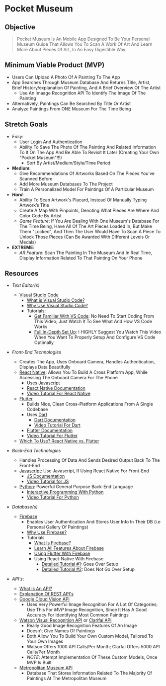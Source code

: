 # Pocket Museum

## Objective
> Pocket Museum Is An Mobile App Designed To Be Your Personal Museum Guide That Allows You To Scan A Work Of Art And Learn More About Pieces Of Art, In An Easy Digestible Way

## Minimum Viable Product (MVP)
- Users Can Upload A Photo Of A Painting To The App
- App Searches Through Museum Database And Returns Title, Artist, Brief History/explanation Of Painting, And A Brief Overview Of The Artist
    - Use An Imaage Recognition API To Identify The Image Of The Painting
- Alternatively, Paintings Can Be Searched By Title Or Artist
- Analyze Paintings From ONE Museum For The Time Being

## Stretch Goals
- *Easy*:
    - User Login And Authentication
    - Ability To Save The Photo Of The Painting And Related Information To It On The App And Be Able To Revisit It Later (Creating Your Own "Pocket Museum"!!!)
        - Sort By Artist/Medium/Style/Time Period
- **Medium**:
    - Give Recommendations Of Artworks Based On The Pieces You've Scanned Before
    - Add More Museum Databases To The Project
    - Train A Personalized Model For Paintings Of A Particular Museum
- ***Hard***:
    - Ability To Scan Artwork's Placard, Instead Of Manually Typing Artwork’s Title
    - Create A Map With Pinpoints, Denoting What Pieces Are Where And Color Code By Artist
    - *Game Feature*: If You Are Dealing With One Museum's Database For The Time Being, Have All Of The Art Pieces Loaded In, But Make Them "Locked", And Then The User Would Have To Scan A Piece To Unlock Those Pieces (Can Be Awarded With Different Levels Or Medals)
- ****EXTREME****:
    - *AR Feature*: Scan The Painting In The Museum And In Real Time, Display Information Related To That Painting On Your Phone

## Resources
- *Text Editor(s)*
    - [Visual Studio Code](https://code.visualstudio.com/)
        - [What is Visual Studio Code?](https://code.visualstudio.com/docs/editor/whyvscode)
        - [Why Use Visual Studio Code?](https://blog.eduonix.com/software-development/visual-studio-code-popular/)
        - Tutorials:
            - [Get Familiar With VS Code](https://www.youtube.com/playlist?list=PLC3y8-rFHvwhleivq1QohBZN4d8IdzG3c): No Need To Start Coding From This Video; Just Watch It To See What And How VS Code Works
            - [Full In-Depth Set Up](https://www.youtube.com/watch?v=fnPhJHN0jTE): I HIGHLY Suggest You Watch This Video When You Want To Properly Setup And Configure VS Code Optimally
- *Front-End Technologies*
    - Creates The App, Uses Onboard Camera, Handles Authentication, Displays Data Beautifully
    - [React Native](https://facebook.github.io/react-native/): Allows You To Build A Cross Platform App, While Accessing The Onboard Camera For The Phone
        - Uses [Javascript](https://www.javascript.com/)
        - [React Native Documentation](https://www.tutorialspoint.com/react_native/index.htm)
        - [Video Tutorial For React Native](https://www.youtube.com/watch?v=mkualZPRZCs)
    - [Flutter](https://flutter.dev/)
        - Builds Nice, Clean Cross-Platform Applications From A Single Codebase
        - Uses [Dart](https://dart.dev/)
            - [Dart Documentation](https://dart.dev/guides/language/language-tour)
            - [Video Tutorial For Dart](https://www.youtube.com/watch?v=OLjyCy-7U2U)
        - [Flutter Documentation](https://flutter.dev/docs/reference/tutorials)
        - [Video Tutorial For Flutter](https://www.youtube.com/watch?v=1gDhl4leEzA)
    - [Which To Use? React Native vs. Flutter](https://www.youtube.com/watch?v=tSyXb0sHBoE)
- *Back-End Technologies*
    - Handles Processing Of Data And Sends Desired Output Back To The Front-End
    - [Javascript](https://www.javascript.com/): Use Javascript, If Using React Native For Front-End
        - [JS Documentation](https://www.javascript.com/learn/strings)
        - [Video Tutorial for JS](https://www.youtube.com/watch?v=hdI2bqOjy3c)
    - [Python](https://www.python.org/): Powerful General Purpose Back-End Language
        - [Interactive Programming With Python](https://www.codecademy.com/learn/learn-python-3)
        - [Video Tutorial For Python](https://www.youtube.com/watch?v=YYXdXT2l-Gg&list=PL-osiE80TeTt2d9bfVyTiXJA-UTHn6WwU)
        
- *Database(s)*
    - [Firebase](https://firebase.google.com/)
        - Enables User Authentication And Stores User Info In Their DB (i.e Personal Gallery Of Paintings)
        - [Why Use Firebase?](https://www.tristatetechnology.com/blog/firebase-backend-mobile-app/)
        - Tutorials
            - [What Is Firebase?](https://www.youtube.com/watch?v=BXHQ5NxU2p8)
            - [Learn All Features About Firebase](https://www.youtube.com/playlist?list=PLl-K7zZEsYLm7CPS0xf-7E7EF3AFxWRCW)
            - [Using Flutter With Firebase](https://www.youtube.com/playlist?list=PL4cUxeGkcC9j--TKIdkb3ISfRbJeJYQwC)
            - Using React-Native With Firebase
                - [Detailed Tutorial #1](https://www.youtube.com/playlist?list=PLy9JCsy2u97m-xWAxGwHZ2vITtj4qBKDm): Goes Over Setup
                - [Detailed Tutorial #2](https://www.youtube.com/playlist?list=PLDr7Z-9oq655ltYjAj3dbEqEbdkALt0fJ): Does Not Go Over Setup
- *API's*:
    - [What is An API?](https://www.youtube.com/watch?v=s7wmiS2mSXY)
    - [Explanation Of REST API's](https://www.youtube.com/watch?v=7YcW25PHnAA)
    - [Google Cloud Vision API](https://cloud.google.com/vision)
        - Uses Very Powerful Image Recognition For A Lot Of Categories; Use This For *MVP* Image Recognition, Since It Has A Good Accuracy For Identifying Most Common Paintings
    - [Watson Visual Recognition API](https://www.ibm.com/cloud/watson-visual-recognition) or [Clarifai API](https://www.clarifai.com/)
        - Really Good Image Recognition Features Of An Image
        - Doesn't Give Names Of Paintings
        - Both Allow You To Build Your Own Custom Model, Tailored To Your Own Images
        - Watson Offers 1000 API Calls/Per Month; Clarfai Offers 5000 API Calls/Per Month
        - *NOTE*: Attempt Implementation Of These Custom Models, Once MVP Is Built
    - [Metropolitan Museum API](https://metmuseum.github.io/)
        - Database That Stores Information Related To The Majority Of Paintings At The Metropolitan Museum
